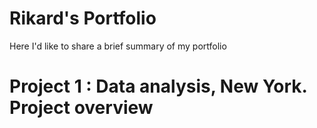 # Rikard's Portfolio
Here I'd like to share a brief summary of my portfolio

# Project 1 : Data analysis, New York. Project overview
